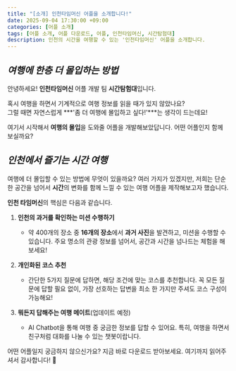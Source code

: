 ```yaml
---
title: "[소개] 인천타임머신 어플을 소개합니다!"
date: 2025-09-04 17:30:00 +09:00
categories: [어플 소개]
tags: [어플 소개, 어플 다운로드, 어플, 인천타임머신, 시간탐험대]
description: 인천의 시간을 여행할 수 있는 '인천타임머신' 어플을 소개합니다.
---
```


## *여행에 한층 더 몰입하는 방법*
안녕하세요! **인천타임머신** 어플 개발 팀 **시간탐험대**입니다.

혹시 여행을 하면서 기계적으로 여행 정보를 읽을 때가 있지 않았나요? <br>
그럴 때면 자연스럽게 ***'좀 더 여행에 몰입하고 싶다!'***는 생각이 드는데요!


여기서 시작해서 **여행의 몰입**을 도와줄 어플을 개발해보았답니다. 어떤 어플인지 함께 보실까요?

## *인천에서 즐기는 시간 여행*
여행에 더 몰입할 수 있는 방법에 무엇이 있을까요? 여러 가지가 있겠지만, 저희는 단순한 공간을 넘어서 **시간**의 변화를 함께 느낄 수 있는 여행 어플을 제작해보고자 했습니다.

**인천 타임머신**의 핵심은 다음과 같습니다.
1. **인천의 과거를 확인하는 미션 수행하기**
   - 약 400개의 장소 중 **16개의 장소**에서 **과거 사진**을 발견하고, 미션을 수행할 수 있습니다. 주요 명소의 관광 정보를 넘어서, 공간과 시간을 넘나드는 체험을 해보세요!

2. **개인화된 코스 추천**
    - 간단한 5가지 질문에 답하면, 해당 조건에 맞는 코스를 추천합니다. 꼭 모든 질문에 답할 필요 없이, 가장 선호하는 답변을 최소 한 가지만 주셔도 코스 구성이 가능해요!

3. **뭐든지 답해주는 여행 메이트**(업데이트 예정)
    - AI Chatbot을 통해 여행 중 궁금한 정보를 답할 수 있어요. 특히, 여행을 하면서 친구처럼 대화를 나눌 수 있는 챗봇이랍니다.


어떤 어플일지 궁금하지 않으신가요? 지금 바로 다운로드 받아보세요.
여기까지 읽어주셔서 감사합니다! 🙌